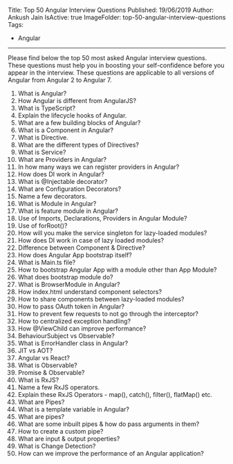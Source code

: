 Title: Top 50 Angular Interview Questions
Published: 19/06/2019
Author: Ankush Jain
IsActive: true
ImageFolder: top-50-angular-interview-questions
Tags:
  - Angular
---
Please find below the top 50 most asked Angular interview questions. These questions must help you in boosting your self-confidence before you appear in the interview. These questions are applicable to all versions of Angular from Angular 2 to Angular 7.

1.  What is Angular?
2.  How Angular is different from AngularJS?
3.  What is TypeScript?
4.  Explain the lifecycle hooks of Angular.
5.  What are a few building blocks of Angular?
6.  What is a Component in Angular?
7.  What is Directive.
8.  What are the different types of Directives?
9.  What is Service?
10.  What are Providers in Angular?
11.  In how many ways we can register providers in Angular?
12.  How does DI work in Angular?
13.  What is @Injectable decorator?
14.  What are Configuration Decorators? 
15.  Name a few decorators.
16.  What is Module in Angular?
17.  What is feature module in Angular?
18.  Use of Imports, Declarations, Providers in Angular Module?
19.  Use of forRoot()?
20.  How will you make the service singleton for lazy-loaded modules?
21.  How does DI work in case of lazy loaded modules?
22.  Difference between Component & Directive?
23.  How does Angular App bootstrap itself? 
24.  What is Main.ts file?
25.  How to bootstrap Angular App with a module other than App Module?
26.  What does bootstrap module do?
27.  What is BrowserModule in Angular?
28.  How index.html understand component selectors?
29.  How to share components between lazy-loaded modules? 
30.  How to pass OAuth token in Angular? 
31.  How to prevent few requests to not go through the interceptor? 
32.  How to centralized exception handling? 
33.  How @ViewChild can improve performance?
34.  BehaviourSubject vs Observable?
35.  What is ErrorHandler class in Angular?
36.  JIT vs AOT?
37.  Angular vs React?
38.  What is Observable?
39.  Promise & Observable?
40.  What is RxJS?
41.  Name a few RxJS operators.
42.  Explain these RxJS Operators - map(), catch(), filter(), flatMap() etc.
43.  What are Pipes?
44.  What is a template variable in Angular?
45.  What are pipes?
46.  What are some inbuilt pipes & how do pass arguments in them?
47.  How to create a custom pipe?
48.  What are input & output properties?
49.  What is Change Detection?
50.  How can we improve the performance of an Angular application?


                
